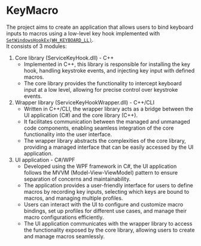 # KeyMacro
The project aims to create an application that allows users to bind keyboard inputs to macros using a low-level key hook implemented with [`SetWindowsHookEx(WH_KEYBOARD_LL)`](https://learn.microsoft.com/en-us/windows/win32/api/winuser/nf-winuser-setwindowshookexw).</br>
It consists of 3 modules:
1. Core library (ServiceKeyHook.dll) - C++
   - Implemented in C++, this library is responsible for installing the key hook, handling keystroke events, and injecting key input with defined macros.
   - The core library provides the functionality to intercept keyboard input at a low level, allowing for precise control over keystroke events.
2. Wrapper library (ServiceKeyHookWrapper.dll) - C++/CLI
   - Written in C++/CLI, the wrapper library acts as a bridge between the UI application (C#) and the core library (C++).
   - It facilitates communication between the managed and unmanaged code components, enabling seamless integration of the core functionality into the user interface.
   - The wrapper library abstracts the complexities of the core library, providing a managed interface that can be easily accessed by the UI application.
3.  UI application - C#/WPF
    - Developed using the WPF framework in C#, the UI application follows the MVVM (Model-View-ViewModel) pattern to ensure separation of concerns and maintainability.
    - The application provides a user-friendly interface for users to define macros by recording key inputs, selecting which keys are bound to macros, and managing multiple profiles.
    - Users can interact with the UI to configure and customize macro bindings, set up profiles for different use cases, and manage their macro configurations efficiently.
    - The UI application communicates with the wrapper library to access the functionality exposed by the core library, allowing users to create and manage macros seamlessly.
